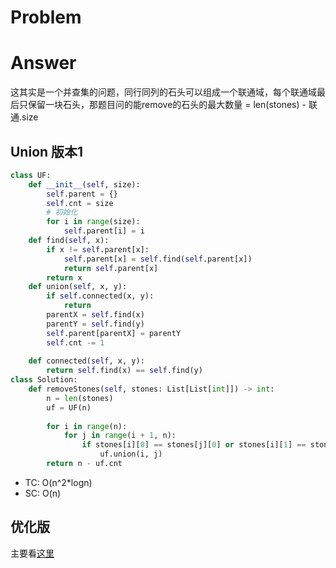 # Problem
# Answer
这其实是一个并查集的问题，同行同列的石头可以组成一个联通域，每个联通域最后只保留一块石头，那题目问的能remove的石头的最大数量 = len(stones) - 联通.size

## Union 版本1
```python
class UF:
    def __init__(self, size):
        self.parent = {}
        self.cnt = size
        # 初始化
        for i in range(size):
            self.parent[i] = i
    def find(self, x):
        if x != self.parent[x]:
            self.parent[x] = self.find(self.parent[x])
            return self.parent[x]
        return x
    def union(self, x, y):
        if self.connected(x, y):
            return
        parentX = self.find(x)
        parentY = self.find(y)
        self.parent[parentX] = parentY
        self.cnt -= 1
        
    def connected(self, x, y):
        return self.find(x) == self.find(y)
class Solution:
    def removeStones(self, stones: List[List[int]]) -> int:
        n = len(stones)
        uf = UF(n)
        
        for i in range(n):
            for j in range(i + 1, n):
                if stones[i][0] == stones[j][0] or stones[i][1] == stones[j][1]:
                    uf.union(i, j)
        return n - uf.cnt
```
- TC: O(n^2*logn)
- SC: O(n)

## 优化版
主要看[这里](https://leetcode.cn/problems/most-stones-removed-with-same-row-or-column/solution/li-kou-jia-jia-lian-tong-wen-ti-bing-cha-mt6d/)